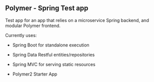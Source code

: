 ## Polymer - Spring Test app

Test app for an app that relies on a microservice Spring backend, and modular Polymer frontend.

Currently uses:
- Spring Boot for standalone execution
- Spring Data Restful entities/repositories
- Spring MVC for serving static resources

- Polymer2 Starter App

